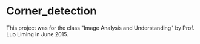# Corner_detection
This project was for the class "Image Analysis and Understanding" by Prof. Luo Liming in June 2015.
